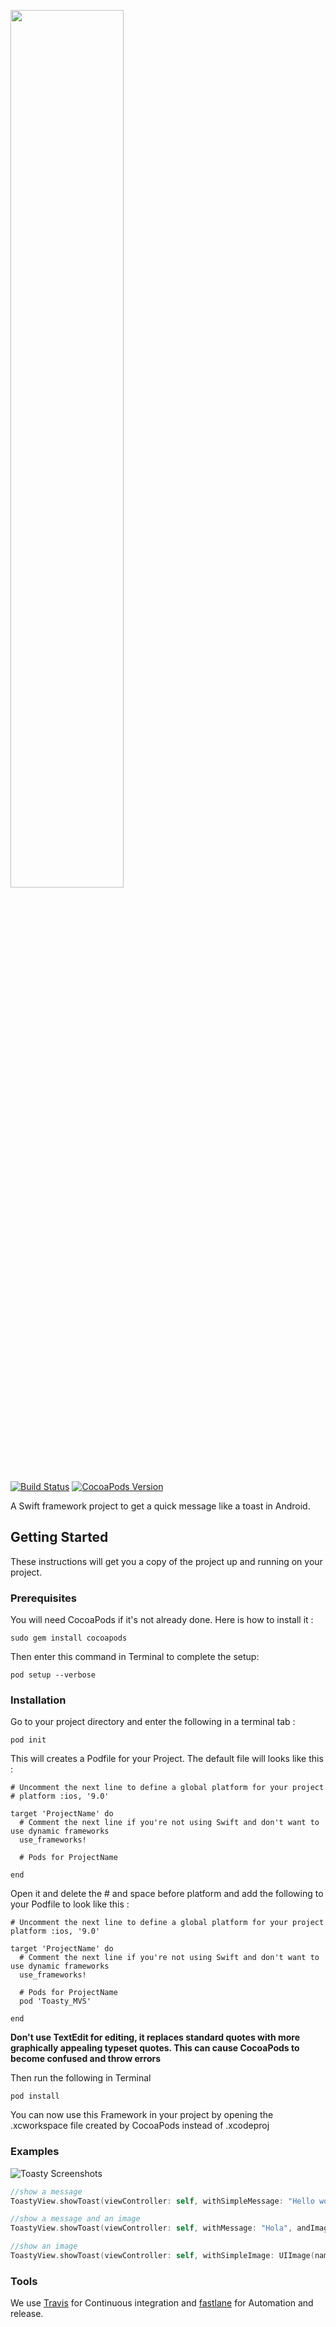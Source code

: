 <p><img width=60% src="https://image.noelshack.com/fichiers/2018/05/7/1517784879-toasty-logo.png"></p>



[![Build Status](https://travis-ci.org/sereytraing/toasty.svg?branch=master)](https://travis-ci.org/sereytraing/toasty)
[![CocoaPods Version](https://img.shields.io/cocoapods/v/Toasty_MVS.svg)](http://cocoadocs.org/)

A Swift framework project to get a quick message like a toast in Android.

## Getting Started

These instructions will get you a copy of the project up and running on your project.
### Prerequisites

You will need CocoaPods if it's not already done.
Here is how to install it :
```
sudo gem install cocoapods
```
Then enter this command in Terminal to complete the setup:
```
pod setup --verbose
```

### Installation

Go to your project directory and enter the following in a terminal tab :
```
pod init
```
This will creates a Podfile for your Project.
The default file will looks like this : 
```
# Uncomment the next line to define a global platform for your project
# platform :ios, '9.0'

target 'ProjectName' do
  # Comment the next line if you're not using Swift and don't want to use dynamic frameworks
  use_frameworks!

  # Pods for ProjectName

end
```
Open it and delete the # and space before platform and add the following to your Podfile to look like this :

```
# Uncomment the next line to define a global platform for your project
platform :ios, '9.0'

target 'ProjectName' do
  # Comment the next line if you're not using Swift and don't want to use dynamic frameworks
  use_frameworks!

  # Pods for ProjectName
  pod 'Toasty_MVS'

end
```
**Don't use TextEdit for editing, it replaces standard quotes with more graphically appealing typeset quotes. This can cause CocoaPods to become confused and throw errors**

Then run the following in Terminal
```
pod install
```
You can now use this Framework in your project by opening the .xcworkspace file created by CocoaPods instead of .xcodeproj

### Examples

![Toasty Screenshots](https://image.noelshack.com/fichiers/2018/05/7/1517762931-screen.png)

```swift
//show a message
ToastyView.showToast(viewController: self, withSimpleMessage: "Hello world !")

//show a message and an image
ToastyView.showToast(viewController: self, withMessage: "Hola", andImage: UIImage(named: "image"))

//show an image
ToastyView.showToast(viewController: self, withSimpleImage: UIImage(named: "image"))

```
### Tools

We use [Travis](https://travis-ci.org/sereytraing/toasty/) for Continuous integration and [fastlane](https://fastlane.tools/) for Automation and release.
